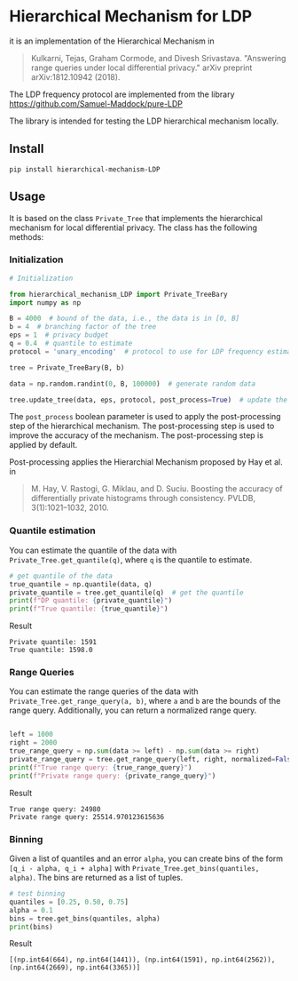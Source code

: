 # Hierarchical Mechanism for LDP
it is an implementation of the Hierarchical Mechanism in

> Kulkarni, Tejas, Graham Cormode, and Divesh Srivastava. "Answering range queries under local differential privacy." arXiv preprint arXiv:1812.10942 (2018).

The LDP frequency protocol are implemented from the library 
https://github.com/Samuel-Maddock/pure-LDP

The library is intended for testing the LDP hierarchical mechanism locally.
## Install

    pip install hierarchical-mechanism-LDP

## Usage
It is based on the class `Private_Tree` that implements the hierarchical mechanism for local differential privacy. The class has the following methods:
### Initialization

```python
# Initialization

from hierarchical_mechanism_LDP import Private_TreeBary
import numpy as np

B = 4000  # bound of the data, i.e., the data is in [0, B]
b = 4  # branching factor of the tree
eps = 1  # privacy budget
q = 0.4  # quantile to estimate
protocol = 'unary_encoding'  # protocol to use for LDP frequency estimation

tree = Private_TreeBary(B, b)

data = np.random.randint(0, B, 100000)  # generate random data

tree.update_tree(data, eps, protocol, post_process=True)  # update the tree with the data
```
The `post_process` boolean parameter is used to apply the post-processing step of the hierarchical mechanism.
The post-processing step is used to improve the accuracy of the mechanism. The post-processing step is applied by default.

Post-processing applies the Hierarchial Mechanism proposed by Hay et al. in 
> M. Hay, V. Rastogi, G. Miklau, and D. Suciu. Boosting the
accuracy of differentially private histograms through
consistency. PVLDB, 3(1):1021–1032, 2010.
### Quantile estimation
You can estimate the quantile of the data with `Private_Tree.get_quantile(q)`, where `q` is the quantile to estimate.
```python
# get quantile of the data
true_quantile = np.quantile(data, q)
private_quantile = tree.get_quantile(q)  # get the quantile
print(f"DP quantile: {private_quantile}")
print(f"True quantile: {true_quantile}")

```
Result
```
Private quantile: 1591
True quantile: 1598.0
```

### Range Queries
You can estimate the range queries of the data with `Private_Tree.get_range_query(a, b)`, where `a` and `b` are the bounds of the range query.
Additionally, you can return a normalized range query.

```python

left = 1000
right = 2000
true_range_query = np.sum(data >= left) - np.sum(data >= right)
private_range_query = tree.get_range_query(left, right, normalized=False)
print(f"True range query: {true_range_query}")
print(f"Private range query: {private_range_query}")
```
Result
```
True range query: 24980
Private range query: 25514.970123615636
```
### Binning
Given a list of quantiles and an error `alpha`, you can create bins of the form 
`[q_i - alpha, q_i + alpha]` with `Private_Tree.get_bins(quantiles, alpha)`. The bins
are returned as a list of tuples.
```python
# test binning
quantiles = [0.25, 0.50, 0.75]
alpha = 0.1
bins = tree.get_bins(quantiles, alpha)
print(bins)
```
Result
```
[(np.int64(664), np.int64(1441)), (np.int64(1591), np.int64(2562)), (np.int64(2669), np.int64(3365))]
```
